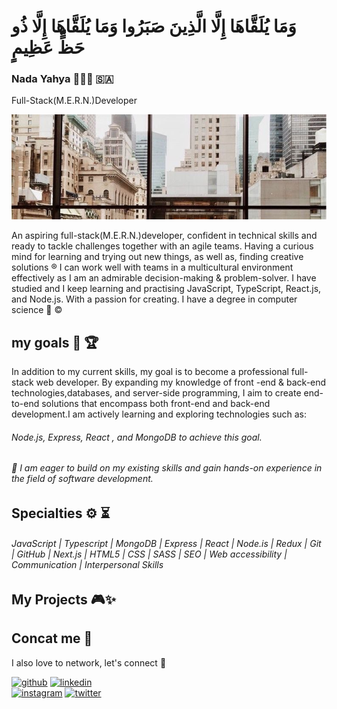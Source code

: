 
<h1 text-align=center > وَمَا يُلَقَّاهَا إِلَّا الَّذِينَ صَبَرُوا وَمَا يُلَقَّاهَا إِلَّا ذُو حَظٍّ عَظِيمٍ  </h1>
   

### Nada Yahya 👩🏻‍💻 🇸🇦
Full-Stack(M.E.R.N.)Developer


![Web developer](https://github.com/nadaWebDeveloper/nadaWebDeveloper/blob/main/photo_1445-04-09%2012.26.17.jpeg)


An aspiring full-stack(M.E.R.N.)developer, confident in technical skills and ready to tackle 
challenges together with an agile teams.
Having a curious mind for learning and trying out new things, as well as, finding creative solutions ®
I can work well with teams in a multicultural environment effectively as I am an admirable decision-making & problem-solver.
I have studied and I keep learning and practising JavaScript, TypeScript, React.js, and Node.js. With a passion for creating. 
I have a degree in computer science 🏅 © 

## my goals 🎯 🏆
In addition to my current skills, my goal is to become a professional full-stack web
developer. By expanding my knowledge  of front -end & back-end technologies,databases,
and server-side programming, I aim to create end-to-end solutions that encompass both 
front-end and back-end development.I am actively learning and exploring technologies such as: 
###### Node.js, Express, React , and MongoDB to achieve this goal.
###### 🎀 I am eager to build on my existing skills and gain hands-on experience in the field of software development.


## Specialties ⚙️ ⏳ 
###### JavaScript | Typescript | MongoDB | Express | React  | Node.is | Redux | Git | GitHub | Next.js | HTML5 | CSS | SASS | SEO | Web accessibility | Communication | Interpersonal Skills


## My Projects 🎮✨


## Concat me 💌
I also love to network, let's connect 🦋

[<img src='https://cdn.jsdelivr.net/npm/simple-icons@3.0.1/icons/github.svg' alt='github' height='40'>](https://github.com/https://github.com/nadaWebDeveloper) 
[<img src='https://cdn.jsdelivr.net/npm/simple-icons@3.0.1/icons/linkedin.svg' alt='linkedin' height='40'>](https://www.linkedin.com/in/https://www.linkedin.com/in/nadayahyaalmalki//)  
[<img src='https://cdn.jsdelivr.net/npm/simple-icons@3.0.1/icons/instagram.svg' alt='instagram' height='40'>](https://www.instagram.com/nada.web.developer/)  [<img src='https://cdn.jsdelivr.net/npm/simple-icons@3.0.1/icons/twitter.svg' alt='twitter' height='40'>](https://twitter.com/@nadaWebDevelop)  


